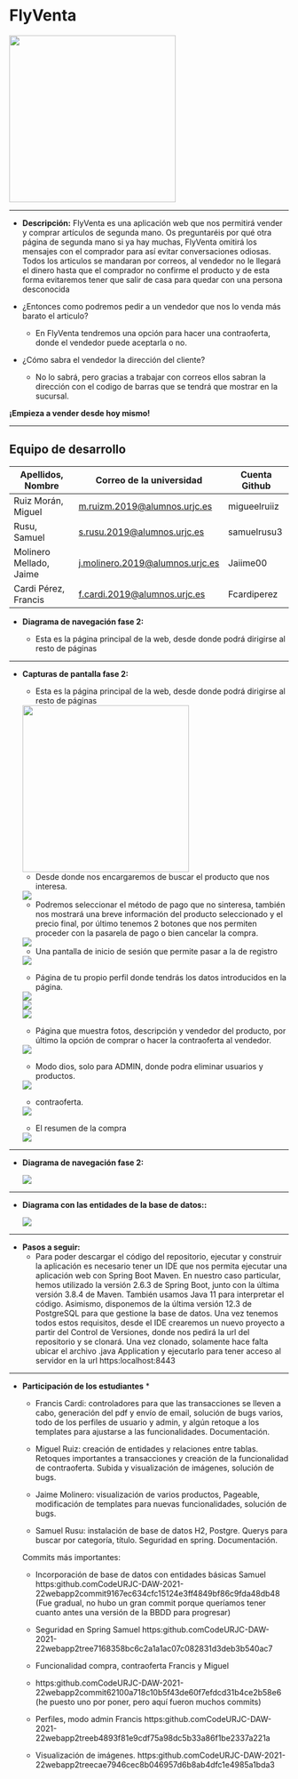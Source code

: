 # **FlyVenta**

<div>
<img src="ResourcesLogosLogoReadme.jpeg" width="300px">
<p>
<div>

***
* **Descripción:**
FlyVenta es una aplicación web que nos permitirá vender y comprar artículos de segunda mano. Os preguntaréis por qué otra página de segunda mano si ya hay muchas, FlyVenta omitirá los mensajes con el comprador para así evitar conversaciones odiosas.
Todos los articulos se mandaran por correos, al vendedor no le llegará el dinero hasta que el comprador no confirme el producto y de esta forma evitaremos tener que salir de casa para quedar con una persona desconocida 

* ¿Entonces como podremos pedir a un vendedor que nos lo venda más barato el articulo? 

    - En FlyVenta tendremos una opción para hacer una contraoferta, donde el vendedor puede aceptarla o no.

* ¿Cómo sabra el vendedor la dirección del cliente? 

    - No lo sabrá, pero gracias a trabajar con correos ellos sabran la dirección con el codigo de barras que se tendrá que mostrar en la sucursal.


**¡Empieza a vender desde hoy mismo!**
***

## Equipo de desarrollo
| **Apellidos, Nombre**   | **Correo de la universidad**     | **Cuenta Github** |
|-------------------------|----------------------------------|-------------------|
| Ruiz Morán, Miguel      | m.ruizm.2019@alumnos.urjc.es     | migueelruiiz      |
| Rusu, Samuel            | s.rusu.2019@alumnos.urjc.es      | samuelrusu3       |
| Molinero Mellado, Jaime | j.molinero.2019@alumnos.urjc.es  | Jaiime00          |
| Cardi Pérez, Francis    | f.cardi.2019@alumnos.urjc.es     | Fcardiperez       |

* **Diagrama de navegación fase 2:**

    - Esta es la página principal de la web, desde donde podrá dirigirse al resto de páginas

 ***
* **Capturas de pantalla fase 2:**
  
    - Esta es la página principal de la web, desde donde podrá dirigirse al resto de páginas

    <div>
    <img src="backend/readme/index.PNG" width="300px">
    </div>
     
    - Desde donde nos encargaremos de buscar el producto que nos interesa.
    <div>
    <img src="backend/readme/search.PNG">
    </div>
    

    - Podremos seleccionar el método de pago que no sinteresa, también nos mostrará una breve información del producto seleccionado y el precio final, por último tenemos 2 botones que nos permiten proceder con la pasarela de pago o bien cancelar la compra.
    <div>
    <img src="backend/readme/comprar.PNG">
    </div>


    - Una pantalla de inicio de sesión que permite pasar a la de registro
    <div>
    <img src="backend/readme/login.PNG">
    <div>

    - Página de tu propio perfil donde tendrás los datos introducidos en la página.
    <div>
    <img src="backend/readme/perfil 1.PNG">
    <div>
    <div>
    <img src="backend/readme/perfil 2.PNG">
    <div>
    <div>
    <img src="backend/readme/perfil 3.PNG">
    <div>

    - Página que muestra fotos, descripción y vendedor del producto, por último la opción de comprar o hacer la contraoferta al vendedor. 
    <div>
    <img src="backend/readme/product.PNG">
    <div>

    - Modo dios, solo para ADMIN, donde podra eliminar usuarios y productos. 
    <div>
    <img src="backend/readme/menu admin.PNG">
    <div>

    - contraoferta. 
    <div>
    <img src="backend/readme/Contraoferta.PNG">
    <div>


    - El resumen de la compra
    <div>
    <img src="backend/readme/resumen.PNG">
    <div>

***
* **Diagrama de navegación fase 2:**

    <div>
    <img src="backend/readme/navigationDiagramnew.png">
    </div>

***
* **Diagrama con las entidades de la base de datos::**

    <div>
    <img src="backend/readme/bbdd.jpg">
    </div>


***
* **Pasos a seguir:**
    - Para poder descargar el código del repositorio, ejecutar y construir la aplicación es necesario tener un IDE que nos permita ejecutar una aplicación web con Spring Boot Maven. En nuestro caso particular, hemos utilizado la versión 2.6.3 de Spring Boot, junto con la última versión 3.8.4 de Maven. También usamos Java 11 para interpretar el código. Asimismo, disponemos de la última versión 12.3 de PostgreSQL para que gestione la base de datos.
    Una vez tenemos todos estos requisitos, desde el IDE crearemos un nuevo proyecto a partir del Control de Versiones, donde nos pedirá la url del repositorio y se clonará. Una vez clonado, solamente hace falta ubicar el archivo .java Application y ejecutarlo para tener acceso al servidor en la url https:localhost:8443


***
* **Participación de los estudiantes** *

    - Francis Cardi: controladores para que las transacciones se lleven a cabo, generación del pdf y envío de email, solución de bugs varios, todo de los perfiles de usuario y admin, y algún retoque a los templates para ajustarse a las funcionalidades. Documentación.

    - Miguel Ruiz: creación de entidades y relaciones entre tablas. Retoques importantes a transacciones y creación de la funcionalidad de contraoferta. Subida y visualización de imágenes, solución de bugs.

    - Jaime Molinero: visualización de varios productos, Pageable, modificación de templates para nuevas funcionalidades, solución de bugs.

    - Samuel Rusu: instalación de base de datos H2, Postgre. Querys para buscar por categoría, título. Seguridad en spring. Documentación.

    Commits más importantes:

    - Incorporación de base de datos con entidades básicas Samuel
    https:github.comCodeURJC-DAW-2021-22webapp2commit9167ec634cfc15124e3ff4849bf86c9fda48db48
    (Fue gradual, no hubo un gran commit porque queríamos tener cuanto antes una versión de la BBDD para progresar)

    - Seguridad en Spring Samuel
    https:github.comCodeURJC-DAW-2021-22webapp2tree7168358bc6c2a1a1ac07c082831d3deb3b540ac7


    - Funcionalidad compra, contraoferta Francis y Miguel

    - https:github.comCodeURJC-DAW-2021-22webapp2commit62100a718c10b5f43de60f7efdcd31b4ce2b58e6
    (he puesto uno por poner, pero aquí fueron muchos commits)

    - Perfiles, modo admin Francis
    https:github.comCodeURJC-DAW-2021-22webapp2treeb4893f81e9cdf75a98dc5b33a86f1be2337a221a

    - Visualización de imágenes. https:github.comCodeURJC-DAW-2021-22webapp2treecae7946cec8b046957d6b8ab4dfc1e4985a1bda3
